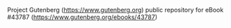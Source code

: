 Project Gutenberg (https://www.gutenberg.org) public repository for eBook #43787 (https://www.gutenberg.org/ebooks/43787)
